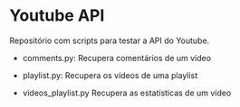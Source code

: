 # Youtube API

Repositório com scripts para testar a API do Youtube.

* comments.py: Recupera comentários de um vídeo

* playlist.py: Recupera os vídeos de uma playlist

* videos_playlist.py Recupera as estatísticas de um vídeo
